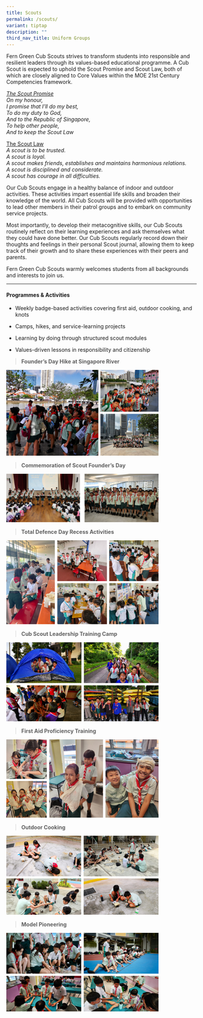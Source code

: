 ```yaml
---
title: Scouts
permalink: /scouts/
variant: tiptap
description: ""
third_nav_title: Uniform Groups
---
```

<p>Fern Green Cub Scouts strives to transform students into responsible and
resilient leaders through its values-based educational programme. A Cub
Scout is expected to uphold the Scout Promise and Scout Law, both of which
are closely aligned to Core Values within the MOE 21st Century Competencies
framework.&nbsp;&nbsp;</p>
<p><em><u>The Scout Promise</u></em> 
<br><em>On my honour,&nbsp; <br>I promise that I’ll do my best,<br>To do my duty to God, <br>And to the Republic of Singapore, <br>To help other people, <br>And to keep the Scout Law</em>
</p>
<p><u>The Scout Law</u> 
<br><em>A scout is to be trusted. </em>&nbsp;
<br><em>A scout is loyal. </em>&nbsp;
<br><em>A scout makes friends, establishes and maintains harmonious relations. </em>&nbsp;
<br><em>A scout is disciplined and considerate.</em> 
<br><em>A scout has courage in all difficulties.</em>&nbsp;</p>
<p>Our Cub Scouts engage in a healthy balance of indoor and outdoor activities.
These activities impart essential life skills and broaden their knowledge
of the world. All Cub Scouts will be provided with opportunities to lead
other members in their patrol groups and to embark on community service
projects.&nbsp;&nbsp;</p>
<p>Most importantly, to develop their metacognitive skills, our Cub Scouts
routinely reflect on their learning experiences and ask themselves what
they could have done better. Our Cub Scouts regularly record down their
thoughts and feelings in their personal Scout journal, allowing them to
keep track of their growth and to share these experiences with their peers
and parents.&nbsp;&nbsp;</p>
<p>Fern Green Cub Scouts warmly welcomes students from all backgrounds and
interests to join us.</p>
<hr>
<h4><strong>Programmes &amp; Activities</strong></h4>
<ul>
<li>
<p>Weekly badge-based activities covering first aid, outdoor cooking, and
knots</p>
</li>
<li>
<p>Camps, hikes, and service-learning projects</p>
</li>
<li>
<p>Learning by doing through structured scout modules</p>
</li>
<li>
<p>Values-driven lessons in responsibility and citizenship</p>
</li>
</ul>
<blockquote>
<p><strong>Founder’s Day Hike at Singapore River</strong>
</p>
</blockquote>
<div class="isomer-image-wrapper">
<img style="width: 80%;" height="auto" width="100%" alt="" src="/images/CCA/scouts__1_.png">
</div>
<p></p>
<blockquote>
<p><strong>Commemoration of Scout Founder’s Day</strong>
</p>
</blockquote>
<div class="isomer-image-wrapper">
<img style="width: 80%;" height="auto" width="100%" alt="" src="/images/CCA/scouts__2_.png">
</div>
<p></p>
<blockquote>
<p><strong>Total Defence Day Recess Activities</strong>
</p>
</blockquote>
<div class="isomer-image-wrapper">
<img style="width: 80%;" height="auto" width="100%" alt="" src="/images/CCA/scouts__3_.png">
</div>
<p></p>
<blockquote>
<p><strong>Cub Scout Leadership Training Camp</strong>
</p>
</blockquote>
<div class="isomer-image-wrapper">
<img style="width: 80%;" height="auto" width="100%" alt="" src="/images/CCA/scouts__4_.png">
</div>
<p></p>
<blockquote>
<p><strong>First Aid Proficiency Training</strong>
</p>
</blockquote>
<div class="isomer-image-wrapper">
<img style="width: 80%;" height="auto" width="100%" alt="" src="/images/CCA/scouts__5_.png">
</div>
<p></p>
<blockquote>
<p><strong>Outdoor Cooking</strong>
</p>
</blockquote>
<div class="isomer-image-wrapper">
<img style="width: 80%;" height="auto" width="100%" alt="" src="/images/CCA/scouts__6_.png">
</div>
<p></p>
<blockquote>
<p><strong>Model Pioneering&nbsp;</strong>
</p>
</blockquote>
<div class="isomer-image-wrapper">
<img style="width: 80%;" height="auto" width="100%" alt="" src="/images/CCA/scouts__7_.png">
</div>
<p></p>